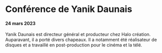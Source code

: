 # Conférence de Yanik Daunais
#### 24 mars 2023
Yanik Daunais est directeur général et producteur chez Halo création. Auparavant, il a porté divers chapeaux. Il a notamment été réalisateur de disques et a travaillé en post-production pour le cinéma et la télé. 
